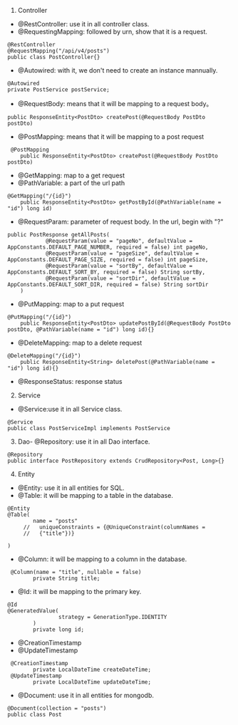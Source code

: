 1. Controller
- @RestController: use it in all controller class.
- @RequestingMapping: followed by urn, show that it is a request.
```
@RestController
@RequestMapping("/api/v4/posts")
public class PostController{}
```
- @Autowired: with it, we don't need to create an instance mannually.
```
@Autowired
private PostService postService;

```
- @RequestBody: means that it will be mapping to a request body。
```
public ResponseEntity<PostDto> createPost(@RequestBody PostDto postDto) 
```
- @PostMapping: means that it will be mapping to a post request
```
 @PostMapping
    public ResponseEntity<PostDto> createPost(@RequestBody PostDto postDto)
```
- @GetMapping: map to a get request
- @PathVariable: a part of the url path
```
@GetMapping("/{id}")
    public ResponseEntity<PostDto> getPostById(@PathVariable(name = "id") long id)
```
- @RequestParam: parameter of request body. In the url, begin with "?"
```
public PostResponse getAllPosts(
            @RequestParam(value = "pageNo", defaultValue = AppConstants.DEFAULT_PAGE_NUMBER, required = false) int pageNo,
            @RequestParam(value = "pageSize", defaultValue = AppConstants.DEFAULT_PAGE_SIZE, required = false) int pageSize,
            @RequestParam(value = "sortBy", defaultValue = AppConstants.DEFAULT_SORT_BY, required = false) String sortBy,
            @RequestParam(value = "sortDir", defaultValue = AppConstants.DEFAULT_SORT_DIR, required = false) String sortDir
    )
```
- @PutMapping: map to a put request
```
@PutMapping("/{id}")
    public ResponseEntity<PostDto> updatePostById(@RequestBody PostDto postDto, @PathVariable(name = "id") long id){}
```
- @DeleteMapping: map to a delete request
```
@DeleteMapping("/{id}")
    public ResponseEntity<String> deletePost(@PathVariable(name = "id") long id){}
```
- @ResponseStatus: response status

2. Service
- @Service:use it in all Service class.
```
@Service
public class PostServiceImpl implements PostService
```
3. Dao- @Repository: use it in all Dao interface.
```
@Repository
public interface PostRepository extends CrudRepository<Post, Long>{}
```
4. Entity
- @Entity: use it in all entities for SQL.
- @Table: it will be mapping to a table in the database.
```
@Entity
@Table(
        name = "posts"
     //   uniqueConstraints = {@UniqueConstraint(columnNames =
     //   {"title"})}

)
```
- @Column: it will be mapping to a column in the database.
```
 @Column(name = "title", nullable = false)
        private String title;
```
- @Id: it will be mapping to the primary key.
```
@Id
@GeneratedValue(
                strategy = GenerationType.IDENTITY
        )
        private long id;
```
- @CreationTimestamp
- @UpdateTimestamp
```
 @CreationTimestamp
        private LocalDateTime createDateTime;
 @UpdateTimestamp
        private LocalDateTime updateDateTime;
```
- @Document: use it in all entities for mongodb.
```
@Document(collection = "posts")
public class Post 
```
